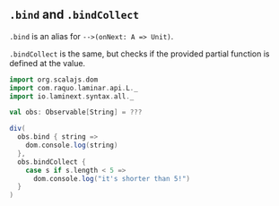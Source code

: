 ## `.bind` and `.bindCollect`

`.bind` is an alias for `-->(onNext: A => Unit)`.

`.bindCollect` is the same, but checks if the provided partial function is defined at the value.

```scala
import org.scalajs.dom
import com.raquo.laminar.api.L._
import io.laminext.syntax.all._

val obs: Observable[String] = ???

div(
  obs.bind { string => 
    dom.console.log(string)  
  },
  obs.bindCollect {
    case s if s.length < 5 =>
      dom.console.log("it's shorter than 5!")
  }  
)
```
